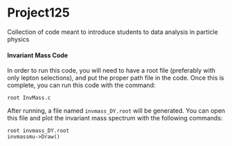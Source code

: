 # Project125

Collection of code meant to introduce students to data analysis in particle physics

#### Invariant Mass Code
In order to run this code, you will need to have a root file (preferably with only lepton selections), and put the proper path file in the code. Once this is complete, you can run this code with the command:

    root InvMass.c

After running, a file named `invmass_DY.root` will be generated. You can open this file and plot the invariant mass spectrum with the following commands:

    root invmass_DY.root
    invmassmu->Draw()

